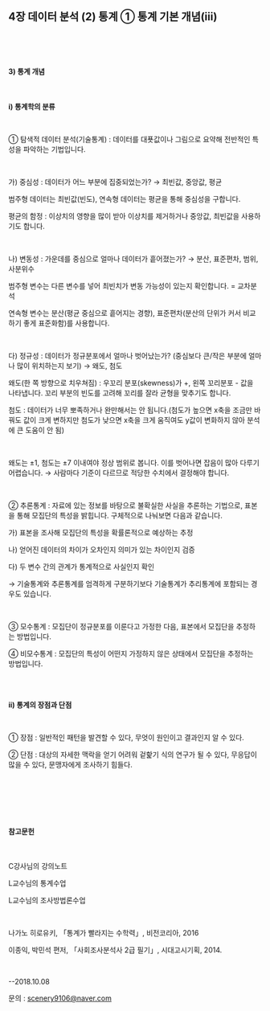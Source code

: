 ## 4장 데이터 분석 (2) 통계 ① 통계 기본 개념(iii)

​

​

#### 3) 통계 개념

​     

**i) 통계학의 분류**

​     

① 탐색적 데이터 분석(기술통계) : 데이터를 대푯값이나 그림으로 요약해 전반적인 특성을 파악하는 기법입니다.

​     

가) 중심성 : 데이터가 어느 부분에 집중되었는가? → 최빈값, 중앙값, 평균

범주형 데이터는 최빈값(빈도), 연속형 데이터는 평균을 통해 중심성을 구합니다.

평균의 함정 : 이상치의 영향을 많이 받아 이상치를 제거하거나 중앙값, 최빈값을 사용하기도 합니다.

​     

나) 변동성 : 가운데를 중심으로 얼마나 데이터가 흩어졌는가? → 분산, 표준편차, 범위, 사분위수

범주형 변수는 다른 변수를 넣어 최빈치가 변동 가능성이 있는지 확인합니다. = 교차분석

연속형 변수는 분산(평균 중심으로 흩어지는 경향), 표준편차(분산의 단위가 커서 비교하기 좋게 표준화함)를 사용합니다.

​     

다) 정규성 : 데이터가 정규분포에서 얼마나 벗어났는가? (중심보다 큰/작은 부분에 얼마나 많이 위치하는지 보기) → 왜도, 첨도

왜도(한 쪽 방향으로 치우쳐짐) : 우꼬리 분포(skewness)가 +, 왼쪽 꼬리분포 - 값을 나타냅니다. 꼬리 부분의 빈도를 고려해 꼬리를 잘라 균형을 맞추기도 합니다.

첨도 : 데이터가 너무 뽀족하거나 완만해서는 안 됩니다.(첨도가 높으면 x축을 조금만 바꿔도 값이 크게 변하지만 첨도가 낮으면 x축을 크게 움직여도 y값이 변화하지 않아 분석에 큰 도움이 안 됨)

​     

왜도는 ±1, 첨도는 ±7 이내여야 정상 범위로 봅니다. 이를 벗어나면 잡음이 많아 다루기 어렵습니다. → 사람마다 기준이 다르므로 적당한 수치에서 결정해야 합니다.

​     

② 추론통계 : 자료에 있는 정보를 바탕으로 불확실한 사실을 추론하는 기법으로, 표본을 통해 모집단의 특성을 밝힙니다. 구체적으로 나눠보면 다음과 같습니다.

가) 표본을 조사해 모집단의 특성을 확률론적으로 예상하는 추정

나) 얻어진 데이터의 차이가 오차인지 의미가 있는 차이인지 검증

다) 두 변수 간의 관계가 통계적으로 사실인지 확인

→ 기술통계와 추론통계를 엄격하게 구분하기보다 기술통계가 추리통계에 포함되는 경우도 있습니다.

​     

③ 모수통계 : 모집단이 정규분포를 이룬다고 가정한 다음, 표본에서 모집단을 추정하는 방법입니다. 

④ 비모수통계 : 모집단의 특성이 어떤지 가정하지 않은 상태에서 모집단을 추정하는 방법입니다.

​     
​


**ii) 통계의 장점과 단점**

​

① 장점 : 일반적인 패턴을 발견할 수 있다, 무엇이 원인이고 결과인지 알 수 있다.

② 단점 : 대상의 자세한 맥락을 얻기 어려워 겉핥기 식의 연구가 될 수 있다, 무응답이 많을 수 있다, 문맹자에게 조사하기 힘들다.

​     

​     

​     

#### 참고문헌
​

C강사님의 강의노트

L교수님의 통계수업

L교수님의 조사방법론수업

​     

나가노 히로유키, 「통계가 빨라지는 수학력」, 비전코리아, 2016

이종익, 박민석 편저, 「사회조사분석사 2급 필기」, 시대고시기획, 2014.

​

--2018.10.08



문의 : scenery9106@naver.com